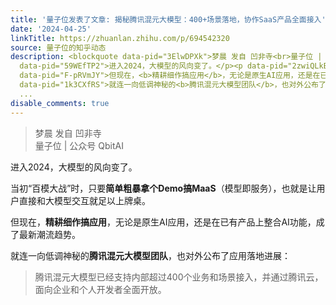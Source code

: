 ```yaml
---
title: '量子位发表了文章: 揭秘腾讯混元大模型：400+场景落地，协作SaaS产品全面接入'
date: '2024-04-25'
linkTitle: https://zhuanlan.zhihu.com/p/694542320
source: 量子位的知乎动态
description: <blockquote data-pid="3ElwDPXk">梦晨 发自 凹非寺<br>量子位 | 公众号 QbitAI</blockquote><p
  data-pid="59WEfTP2">进入2024，大模型的风向变了。</p><p data-pid="2zwiQLkB">当初“百模大战”时，只要<b>简单粗暴拿个Demo搞MaaS</b>（模型即服务），也就是让用户直接和大模型交互就足以上牌桌。</p><p
  data-pid="F-pRVmJY">但现在，<b>精耕细作搞应用</b>，无论是原生AI应用，还是在已有产品上整合AI功能，成了最新潮流趋势。</p><p
  data-pid="1k3CXfRS">就连一向低调神秘的<b>腾讯混元大模型团队</b>，也对外公布了应用落地进展：</p><blockquote data-pid="I8ZgH98u">腾讯混元大模型已经支持内部超过400个业务和场景接入，并通过腾讯云，面向企业和个人开发者全面开放。</blockquote><p
  ...
disable_comments: true
---
```

<blockquote data-pid="3ElwDPXk">梦晨 发自 凹非寺<br>量子位 | 公众号 QbitAI</blockquote><p data-pid="59WEfTP2">进入2024，大模型的风向变了。</p><p data-pid="2zwiQLkB">当初“百模大战”时，只要<b>简单粗暴拿个Demo搞MaaS</b>（模型即服务），也就是让用户直接和大模型交互就足以上牌桌。</p><p data-pid="F-pRVmJY">但现在，<b>精耕细作搞应用</b>，无论是原生AI应用，还是在已有产品上整合AI功能，成了最新潮流趋势。</p><p data-pid="1k3CXfRS">就连一向低调神秘的<b>腾讯混元大模型团队</b>，也对外公布了应用落地进展：</p><blockquote data-pid="I8ZgH98u">腾讯混元大模型已经支持内部超过400个业务和场景接入，并通过腾讯云，面向企业和个人开发者全面开放。</blockquote><p ...